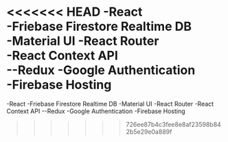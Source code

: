 <<<<<<< HEAD
-React</br>
-Friebase Firestore Realtime DB </br>
-Material UI -React Router </br>
-React Context API </br>
--Redux -Google Authentication </br>
-Firebase Hosting</br>
=======
-React
-Friebase Firestore Realtime DB
-Material UI
-React Router
-React Context API
--Redux
-Google Authentication
-Firebase Hosting
>>>>>>> 726ee87b4c3fee8e8af23598b842b5e29e0a889f
